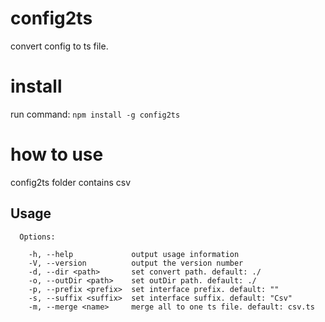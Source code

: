 # config2ts
convert config to ts file.

# install
run command: `npm install -g config2ts`

# how to use
config2ts folder contains csv

## Usage
```
  Options:

    -h, --help             output usage information
    -V, --version          output the version number
    -d, --dir <path>       set convert path. default: ./
    -o, --outDir <path>    set outDir path. default: ./
    -p, --prefix <prefix>  set interface prefix. default: ""
    -s, --suffix <suffix>  set interface suffix. default: "Csv"
    -m, --merge <name>     merge all to one ts file. default: csv.ts
```